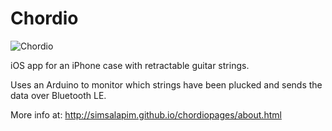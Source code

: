 Chordio
=================
![Chordio](http://simsalapim.github.io/chordiopages/chordio.png "Mockup")

iOS app for an iPhone case with retractable guitar strings.

Uses an Arduino to monitor which strings have been plucked and sends the data over Bluetooth LE.

More info at: 
http://simsalapim.github.io/chordiopages/about.html
